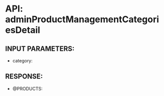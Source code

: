 # API: adminProductManagementCategoriesDetail




## INPUT PARAMETERS: ##
  * category: 

## RESPONSE: ##
  * @PRODUCTS: 
